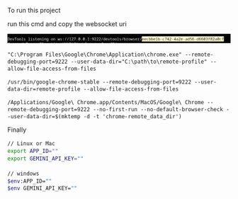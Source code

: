 To run this project

run this cmd and copy the websocket uri

![Ref Image](/assets/image.png)

```windows
"C:\Program Files\Google\Chrome\Application\chrome.exe" --remote-debugging-port=9222 --user-data-dir="C:\path\to\remote-profile" --allow-file-access-from-files
```

```linux
/usr/bin/google-chrome-stable --remote-debugging-port=9222 --user-data-dir=remote-profile --allow-file-access-from-files
```

```macos
/Applications/Google\ Chrome.app/Contents/MacOS/Google\ Chrome --remote-debugging-port=9222 --no-first-run --no-default-browser-check --user-data-dir=$(mktemp -d -t 'chrome-remote_data_dir')
```

Finally

```bash
// Linux or Mac
export APP_ID=""
export GEMINI_API_KEY=""

// windows
$env:APP_ID=""
$env GEMINI_API_KEY=""
```

